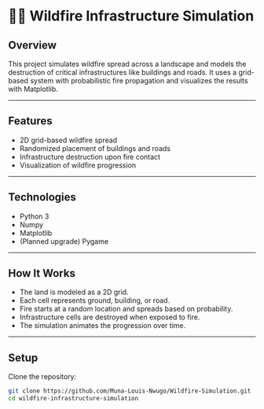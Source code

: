 # 🌲🔥 Wildfire Infrastructure Simulation

## Overview
This project simulates wildfire spread across a landscape and models the destruction of critical infrastructures like buildings and roads. It uses a grid-based system with probabilistic fire propagation and visualizes the results with Matplotlib.

---

## Features
- 2D grid-based wildfire spread
- Randomized placement of buildings and roads
- Infrastructure destruction upon fire contact
- Visualization of wildfire progression

---

## Technologies
- Python 3
- Numpy
- Matplotlib
- (Planned upgrade) Pygame

---

## How It Works
- The land is modeled as a 2D grid.
- Each cell represents ground, building, or road.
- Fire starts at a random location and spreads based on probability.
- Infrastructure cells are destroyed when exposed to fire.
- The simulation animates the progression over time.

---

## Setup
Clone the repository:

```bash
git clone https://github.com/Muna-Louis-Nwugo/Wildfire-Simulation.git
cd wildfire-infrastructure-simulation
